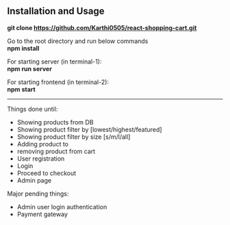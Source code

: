 

## Installation and Usage
**git clone https://github.com/Karthi0505/react-shopping-cart.git**

Go to the root directory and run below commands <br/>
**npm install**

For starting server (in terminal-1): <br/>
**npm run server**

For starting frontend (in terminal-2): <br/>
**npm start**

-------------------------------------------------

Things done until:
- Showing products from DB
- Showing product filter by [lowest/highest/featured]
- Showing product filter by size [s/m/l/all]
- Adding product to 
- removing product from cart
- User registration
- Login
- Proceed to checkout
- Admin page

Major pending things:
- Admin user login authentication
- Payment gateway
